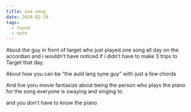 ```yaml
---
title: one song
date: 2024-02-19
tags:
  - found
  - note
---
```


About the guy in front of target who just played one song all day on the accordian and i wouldn’t have noticed if i didn’t have to make 3 trips to Target that day.

About how you can be “the auld lang syne guy” with just a few chords

And live yoru movie fantasize about being the person who plays the piano for the song everyone is swaying and singing to

and you don’t have to know the piano
